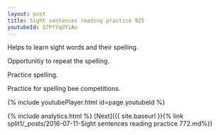 ```yaml
---
layout: post
title: Sight sentences reading practice 925
youtubeId: Q7PtYqUYiAo
---
```

 
 
Helps to learn sight words and their spelling.

Opportunitiy to repeat the spelling. 

Practice spelling. 
 
Practice for spelling bee competitions. 
 
{% include youtubePlayer.html id=page.youtubeId %}
 
 
{% include analytics.html %} 
[Next]({{ site.baseurl }}{% link  split1/_posts/2016-07-11-Sight sentences reading practice 772.md%})
 
